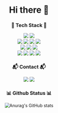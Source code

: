 
<div align="center">
  
# Hi there 👋


### 🧱 Tech Stack 🧱
<img src="https://img.shields.io/badge/Java-007396?style=flat-square&logo=OpenJDK&logoColor=white"/>  
<img src="https://img.shields.io/badge/SpringBoot-6DB33F?style=flat-square&logo=springboot&logoColor=white"/>  
<br>
<img src="https://img.shields.io/badge/MySQL-4479A1?style=flat-square&logo=MySQL&logoColor=white"/>  
<img src="https://img.shields.io/badge/PostgreSQL-4169E1?style=flat-square&logo=postgresql&logoColor=white"/>  
<img src="https://img.shields.io/badge/Redis-FF4438?style=flat-square&logo=redis&logoColor=white"/> 
<img src="https://img.shields.io/badge/Kafka-231F20?style=flat-square&logo=apachekafka&logoColor=white"/>  
<br>
<img src="https://img.shields.io/badge/Elasticsearch-FEC514?style=flat-square&logo=elasticsearch&logoColor=white"/>
<img src="https://img.shields.io/badge/Logstash-00A866?style=flat-square&logo=logstash&logoColor=white"/>
<img src="https://img.shields.io/badge/Kibana-E8478B?style=flat-square&logo=kibana&logoColor=white"/>
<br>
<img src="https://img.shields.io/badge/Docker-2496ED?style=flat-square&logo=docker&logoColor=white"/>
<img src="https://img.shields.io/badge/Jenkins-D24939?style=flat-square&logo=jenkins&logoColor=white"/>  
<img src="https://img.shields.io/badge/Jenkins-D24939?style=flat-square&logo=jenkins&logoColor=white"/>  
<img src="https://img.shields.io/badge/Github Actions-2088FF?style=flat-square&logo=githubactions&logoColor=white"/>  

### 📬 Contact 📬
<a href="osc0533@gmail.com"><img src="https://img.shields.io/badge/Gmail-EA4335?style=flat-square&logo=gmail&logoColor=white&link=osc0533@gmail.com"/></a>
<a href="https://velog.io/@sepang-pang/posts"><img src="https://img.shields.io/badge/Velog-20C997?style=flat-square&logo=velog&logoColor=white"/></a>


### 📊 Github Status 📊
![Anurag's GitHub stats](https://github-readme-stats.vercel.app/api?username=sepang-pang&show_icons=true&theme=tokyonight&custom_title=Sechang's%20GitHub%20Stats)
</div>











<!--
**sepang-pang/sepang-pang** is a ✨ _special_ ✨ repository because its `README.md` (this file) appears on your GitHub profile.

Here are some ideas to get you started:

- 🔭 I’m currently working on ...
- 🌱 I’m currently learning ...
- 👯 I’m looking to collaborate on ...
- 🤔 I’m looking for help with ...
- 💬 Ask me about ...
- 📫 How to reach me: ...
- 😄 Pronouns: ...
- ⚡ Fun fact: ...
-->
